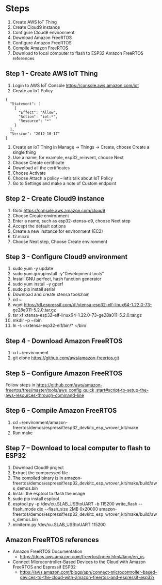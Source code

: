 # Steps	

1. Create AWS IoT Thing
1. Create Cloud9 instance
1. Configure Cloud9 environment
1. Download Amazon FreeRTOS
1. Configure Amazon FreeRTOS
1. Compile Amazon FreeRTOS
1. Download to local computer to flash to ESP32
Amazon FreeRTOS references

## Step 1 - Create AWS IoT Thing

1.	Login to AWS IoT Console https://console.aws.amazon.com/iot
1.	Create an IoT Policy
```
{
  "Statement": [
    {
      "Effect": "Allow",
      "Action": "iot:*",
      "Resource": "*"
    }
  ],
  "Version": "2012-10-17"
}
```
1.	Create an IoT Thing in Manage -> Things -> Create, choose Create a single thing
1.	Use a name, for example, esp32_reinvent, choose Next
1.	Choose Create certificate
1.	Download all the certificates
1.	Choose Activate
1.	Choose Attach a policy – let’s talk about IoT Policy
1.	Go to Settings and make a note of Custom endpoint

## Step 2 - Create Cloud9 instance

1.	Goto https://console.aws.amazon.com/cloud9
1.	Choose Create environment
1.	Enter a name, such as esp32-xtensa-c9, choose Next step
1.	Accept the default options
1.	Create a new instance for environment (EC2)
1.	t2.micro
1.	Choose Next step, Choose Create environment

## Step 3 - Configure Cloud9 environment

1.	sudo yum -y update
1.	sudo yum groupinstall -y"Development tools”
1.	Install GNU perfect, hash function generator
1.	sudo yum install –y gperf
1.	sudo pip install serial
1.	Download and create xtensa toolchain
1.	cd ~
1.	wget https://dl.espressif.com/dl/xtensa-esp32-elf-linux64-1.22.0-73-ge28a011-5.2.0.tar.gz
1.	tar xf xtensa-esp32-elf-linux64-1.22.0-73-ge28a011-5.2.0.tar.gz
1.	mkdir –p ~/bin
1.	ln -s ~/xtensa-esp32-elf/bin/* ~/bin/

## Step 4 - Download Amazon FreeRTOS

1.	cd ~/environment
1.	git clone https://github.com/aws/amazon-freertos.git

## Step 5 – Configure Amazon FreeRTOS

Follow steps in https://github.com/aws/amazon-freertos/tree/master/tools/aws_config_quick_start#script-to-setup-the-aws-resources-through-command-line

## Step 6 - Compile Amazon FreeRTOS

1.	cd ~/environment/amazon-freertos/demos/espressif/esp32_devkitc_esp_wrover_kit/make 
1.	Run make

## Step 7 – Download to local computer to flash to ESP32

1.	Download Cloud9 project
1.	Extract the compressed file
1.	The compiled binary is in amazon-freertos/demos/espressif/esp32_devkitc_esp_wrover_kit/make/build/aws_demos.bin
1.	Install the esptool to flash the image
1.	sudo pip install esptool
1.	esptool.py -p /dev/cu.SLAB_USBtoUART -b 115200 write_flash --flash_mode dio --flash_size 2MB 0x20000 amazon-freertos/demos/espressif/esp32_devkitc_esp_wrover_kit/make/build/aws_demos.bin
1.	miniterm.py /dev/cu.SLAB_USBtoUART 115200

## Amazon FreeRTOS references

* Amazon FreeRTOS Documentation
   * https://docs.aws.amazon.com/freertos/index.html#lang/en_us
* Connect Microcontroller-Based Devices to the Cloud with Amazon FreeRTOS and Espressif ESP32
   * https://aws.amazon.com/blogs/apn/connect-microcontroller-based-devices-to-the-cloud-with-amazon-freertos-and-espressif-esp32/



